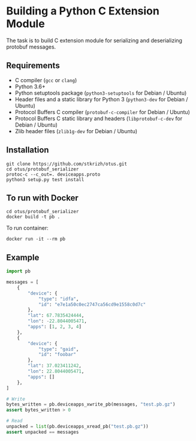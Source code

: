 # Building a Python C Extension Module
The task is to build C extension module for serializing and deserializing
protobuf messages.

## **Requirements**
* C compiler (`gcc` or `clang`)
* Python 3.6+
* Python setuptools package (`python3-setuptools` for Debian / Ubuntu)
* Header files and a static library for Python 3 (`python3-dev` for Debian / Ubuntu)
* Protocol Buffers C compiler (`protobuf-c-compiler` for Debian / Ubuntu)
* Protocol Buffers C static library and headers (`libprotobuf-c-dev` for Debian / Ubuntu)
* Zlib header files (`zlib1g-dev` for Debian / Ubuntu)

## **Installation**
```
git clone https://github.com/stkrizh/otus.git
cd otus/protobuf_serializer
protoc-c --c_out=. deviceapps.proto
python3 setup.py test install
```

## **To run with Docker**
```
cd otus/protobuf_serializer
docker build -t pb .
```
To run container:
```
docker run -it --rm pb
```

## **Example**
```python
import pb

messages = [
    {
        "device": {
            "type": "idfa", 
            "id": "e7e1a50c0ec2747ca56cd9e1558c0d7c"
        },
        "lat": 67.7835424444,
        "lon": -22.8044005471, 
        "apps": [1, 2, 3, 4]
    },
    {
        "device": {
            "type": "gaid", 
            "id": "foobar"
        },
        "lat": 37.023411242,
        "lon": 22.8044005471,
        "apps": []
    },
]

# Write
bytes_written = pb.deviceapps_xwrite_pb(messages, "test.pb.gz")
assert bytes_written > 0

# Read
unpacked = list(pb.deviceapps_xread_pb("test.pb.gz"))
assert unpacked == messages

```
